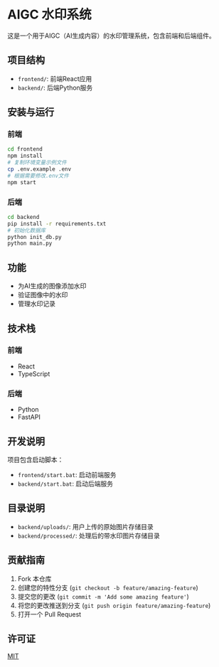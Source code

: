 # AIGC 水印系统

这是一个用于AIGC（AI生成内容）的水印管理系统，包含前端和后端组件。

## 项目结构

- `frontend/`: 前端React应用
- `backend/`: 后端Python服务

## 安装与运行

### 前端

```bash
cd frontend
npm install
# 复制环境变量示例文件
cp .env.example .env
# 根据需要修改.env文件
npm start
```

### 后端

```bash
cd backend
pip install -r requirements.txt
# 初始化数据库
python init_db.py
python main.py
```

## 功能

- 为AI生成的图像添加水印
- 验证图像中的水印
- 管理水印记录

## 技术栈

### 前端
- React
- TypeScript

### 后端
- Python
- FastAPI

## 开发说明

项目包含启动脚本：
- `frontend/start.bat`: 启动前端服务
- `backend/start.bat`: 启动后端服务

## 目录说明

- `backend/uploads/`: 用户上传的原始图片存储目录
- `backend/processed/`: 处理后的带水印图片存储目录

## 贡献指南

1. Fork 本仓库
2. 创建您的特性分支 (`git checkout -b feature/amazing-feature`)
3. 提交您的更改 (`git commit -m 'Add some amazing feature'`)
4. 将您的更改推送到分支 (`git push origin feature/amazing-feature`)
5. 打开一个 Pull Request

## 许可证

[MIT](LICENSE) 